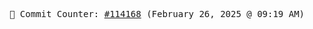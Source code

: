<p align="center">
    <samp>
        📮 Commit Counter: <a href="https://github.com/Javascript-void0/Javascript-void0/commits/main">#114168</a> (February 26, 2025 @ 09:19 AM)
    </samp>
</p>